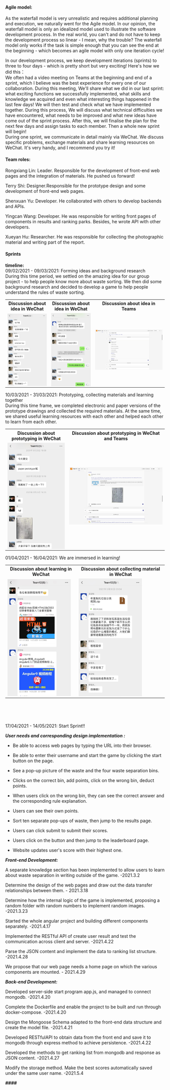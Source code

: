 #### Agile model:  

As the waterfall model is very unrealistic and requires additional planning and execution, we naturally went for the Agile model.
In our opinion, the waterfall model is only an idealized model used to illustrate the software development process.
In the real world, you can't and do not have to keep the development process so linear - I mean, why the trouble?
The waterfall model only works if the task is simple enough that you can see the end at the beginning - which becomes an agile model with only one iteration cycle!  

In our development process, we keep development iterations (sprints) to three to four days - which is pretty short but very exciting!
Here's how we did this：  
We often had a video meeting on Teams at the beginning and end of a sprint, which I believe was the best experience for every one of our collaboration.
During this meeting, We'll share what we did in our last sprint: what exciting functions we successfully implemented,
what skills and knowledge we acquired and even what interesting things happened in the last few days!
We will then test and check what we have implemented together. During this process, We will discuss what technical difficulties we have encountered,
what needs to be improved and what new ideas have come out of the sprint process. After this, we will finalise the plan for the next few days and assign tasks to each member.
Then a whole new sprint will begin!  
During one sprint, we communicate in detail mainly via WeChat. We discuss specific problems, exchange materials and share learning resources on WeChat.
It's very handy, and I recommend you try it!

#### Team roles:

Rongxiang Lin: Leader. Responsible for the development of front-end web pages and the integration of materials. He pushed us forward!      

Terry Shi: Designer.Responsible for the prototype design and some development of front-end web pages.    

Shenxuan Yu: Developer. He collaborated with others to develop backends and APIs.   

Yingcan Wang: Developer. He was responsible for writing front pages of components in results and ranking parks. Besides, he wrote API with other developers.

Xueyan Hu: Researcher. He was responsible for collecting the photographic material and writing part of the report.

#### Sprints
**timeline:**    
09/02/2021 - 09/03/2021: Forming ideas and background research    
During this time period, we settled on the amazing idea for our group project - to help people know more about waste sorting.
We then did some background research and decided to develop a game to help people understand the rules of waste sorting.
<table>
    <tr>
            <th>Discussion about idea in WeChat</th>
            <th>Discussion about idea in WeChat</th>
            <th>Discussion about idea in Teams</th>
    </tr>
    <tr>
        <td><img src="https://github.com/LIAM-LIN/COMSM1401-DESK12/blob/main/Report/img/wechat-design1.jpg?raw=true" align = "center" width = 200 alt = "wechatdesign1"/></td>
        <td><img src="https://github.com/LIAM-LIN/COMSM1401-DESK12/blob/main/Report/img/wechat-design2.jpg?raw=true" align = "center" width = 200 alt = "wechatdesign2"/></td>
        <td><img src="https://github.com/LIAM-LIN/COMSM1401-DESK12/blob/main/Report/img/teams-design1.png?raw=true" align = "center" width = 500 alt = "teamsdesign1"/></td>
    </tr>
</table>

10/03/2021 - 31/03/2021: Prototyping, collecting materials and learning together     
During this time frame, we completed electronic and paper versions of the prototype drawings and collected the required materials.
At the same time, we shared useful learning resources with each other and helped each other to learn from each other.
<table>
    <tr>
            <th>Discussion about prototyping in WeChat</th>
            <th>Discussion about prototyping in WeChat and Teams</th>
    </tr>
    <tr>
        <td><img src="https://github.com/LIAM-LIN/COMSM1401-DESK12/blob/main/Report/img/wechat-proto1.jpg?raw=true" align = "center" width = 200 alt = "wechatproto1"/></td>
        <td><img src="https://github.com/LIAM-LIN/COMSM1401-DESK12/blob/main/Report/img/teams-proto.png?raw=true" align = "center" width = 500 alt = "teamsproto"/></td>
    </tr>
</table>

01/04/2021 - 16/04/2021: We are immersed in learning!
<table>
    <tr>
            <th>Discussion about learning in WeChat</th>
            <th>Discussion about collecting material in WeChat</th>
    </tr>
    <tr>
        <td><img src="https://github.com/LIAM-LIN/COMSM1401-DESK12/blob/main/Report/img/wechat-learn1.jpg?raw=true" align = "center" width = 200 alt = "wechatlearn1"/></td>
        <td><img src="https://github.com/LIAM-LIN/COMSM1401-DESK12/blob/main/Report/img/wechat-collect1.jpg?raw=true" align = "center" width = 200 alt = "wechatcollect1"/></td>
    </tr>
</table>

















<br>

<br>

<br>

17/04/2021 - 14/05/2021: Start Sprint!!

***User needs and corresponding design implementation :***



- Be able to access web pages by typing the URL into their browser. 

  

- Be able to enter their username and start the game by clicking the start button on the page. 

  

- See a pop-up picture of the waste and the four waste separation bins. 

  

- Clicks on the correct bin, add points, click on the wrong bin, deduct points. 

  

- When users click on the wrong bin, they can see the correct answer and the corresponding rule explanation.

  

- Users can see their own points. 

  

- Sort ten separate pop-ups of waste, then jump to the results page.

  

- Users can click submit to submit their scores. 

  

- Users click on the button and then jump to the leaderboard page.

  

- Website updates user's score with their highest one.





***Front-end Development:***  

A separate knowledge section has been implemented to allow users to learn about waste separation in writing outside of the game. -2021.3.2



Determine the design of the web pages and draw out the data transfer relationships between them. - 2021.3.18



Determine how the internal logic of the game is implemented, proposing a random folder with random numbers to implement random images. -2021.3.23



Started the whole angular project and building different components separately. -2021.4.17



Implemented the RESTful API of create user result and test the communication across client and server. -2021.4.22



Parse the JSON content and implement the data to ranking list structure. -2021.4.28



We propose that our web page needs a home page on which the various components are mounted. - 2021.4.29



***Back-end Development:***

Developed server-side start program app.js,  and managed to connect mongodb. -2021.4.20



Complete the Dockerfile and enable the project to be built and run through docker-compose. -2021.4.20



Design the Mongoose Schema adapted to the front-end data structure and create the model file. -2021.4.21



Developed RESTfulAPI to obtain data from the front end and save it to mongodb through express method to achieve persistence. -2021.4.22



Developed the methods to get ranking list from mongodb and response as JSON content. -2021.4.27



Modify the storage method. Make the best scores automatically saved under the same user name. -2021.5.4



**####**

